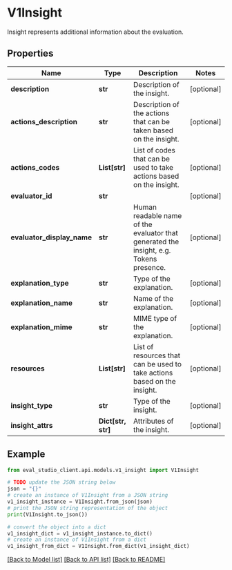 # V1Insight

Insight represents additional information about the evaluation.

## Properties

Name | Type | Description | Notes
------------ | ------------- | ------------- | -------------
**description** | **str** | Description of the insight. | [optional] 
**actions_description** | **str** | Description of the actions that can be taken based on the insight. | [optional] 
**actions_codes** | **List[str]** | List of codes that can be used to take actions based on the insight. | [optional] 
**evaluator_id** | **str** |  | [optional] 
**evaluator_display_name** | **str** | Human readable name of the evaluator that generated the insight, e.g. Tokens presence. | [optional] 
**explanation_type** | **str** | Type of the explanation. | [optional] 
**explanation_name** | **str** | Name of the explanation. | [optional] 
**explanation_mime** | **str** | MIME type of the explanation. | [optional] 
**resources** | **List[str]** | List of resources that can be used to take actions based on the insight. | [optional] 
**insight_type** | **str** | Type of the insight. | [optional] 
**insight_attrs** | **Dict[str, str]** | Attributes of the insight. | [optional] 

## Example

```python
from eval_studio_client.api.models.v1_insight import V1Insight

# TODO update the JSON string below
json = "{}"
# create an instance of V1Insight from a JSON string
v1_insight_instance = V1Insight.from_json(json)
# print the JSON string representation of the object
print(V1Insight.to_json())

# convert the object into a dict
v1_insight_dict = v1_insight_instance.to_dict()
# create an instance of V1Insight from a dict
v1_insight_from_dict = V1Insight.from_dict(v1_insight_dict)
```
[[Back to Model list]](../README.md#documentation-for-models) [[Back to API list]](../README.md#documentation-for-api-endpoints) [[Back to README]](../README.md)


